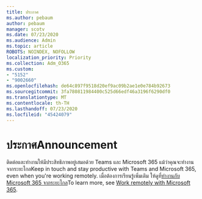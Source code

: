 ```yaml
---
title: ประกาศ
ms.author: pebaum
author: pebaum
manager: scotv
ms.date: 07/23/2020
ms.audience: Admin
ms.topic: article
ROBOTS: NOINDEX, NOFOLLOW
localization_priority: Priority
ms.collection: Adm_O365
ms.custom:
- "5152"
- "9002660"
ms.openlocfilehash: de64c897f9518d20ef9ac09b2ae1e0e784b92673
ms.sourcegitcommit: 3fa780811984400c525d66edf46a3196f6290df0
ms.translationtype: MT
ms.contentlocale: th-TH
ms.lasthandoff: 07/23/2020
ms.locfileid: "45424079"
---
```

# <a name="announcement"></a><span data-ttu-id="e62e5-102">ประกาศ</span><span class="sxs-lookup"><span data-stu-id="e62e5-102">Announcement</span></span>

<span data-ttu-id="e62e5-103">ติดต่อและทํางานให้มีประสิทธิภาพอยู่เสมอด้วย Teams และ Microsoft 365 แม้ว่าคุณจะทํางานจากระยะไกล</span><span class="sxs-lookup"><span data-stu-id="e62e5-103">Keep in touch and stay productive with Teams and Microsoft 365, even when you're working remotely.</span></span> <span data-ttu-id="e62e5-104">เมื่อต้องการเรียนรู้เพิ่มเติม ให้ดูที่[ทํางานกับ Microsoft 365 จากระยะไกล](https://aka.ms/remote-work)</span><span class="sxs-lookup"><span data-stu-id="e62e5-104">To learn more, see [Work remotely with Microsoft 365](https://aka.ms/remote-work).</span></span>